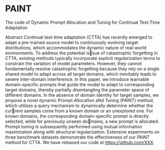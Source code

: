 # PAINT
The code of Dynamic Prompt Allocation and Tuning for Continual Test-Time Adaptation


Abstract Continual test-time adaptation (CTTA) has recently emerged
to adapt a pre-trained source model to continuously evolving
target distributions, which accommodates the dynamic nature of real-world environments. To address the potential issue of catastrophic forgetting in CTTA, existing methods typically incorporate explicit regularization terms to constrain
the variation of model parameters. However, they cannot
fundamentally resolve catastrophic forgetting because they
rely on a single shared model to adapt across all target domains, which inevitably leads to severe inter-domain interference. In this paper, we introduce learnable domain-specific
prompts that guide the model to adapt to corresponding target domains, thereby partially disentangling the parameter
space of different domains. In the absence of domain identity for target samples, we propose a novel dynamic Prompt
AllocatIon aNd Tuning (PAINT) method, which utilizes a
query mechanism to dynamically determine whether the current samples come from a known domain or an unexplored
one. For known domains, the corresponding domain-specific
prompt is directly selected, while for previously unseen domains, a new prompt is allocated. Prompt tuning is subsequently performed using mutual information maximization
along with structural regularization. Extensive experiments
on three benchmark datasets demonstrate the effectiveness of
our PAINT method for CTTA. We have released our code at
https://github.com/XXX.
